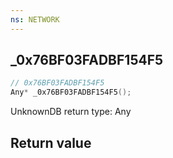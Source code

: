 ```yaml
---
ns: NETWORK
---
```

## _0x76BF03FADBF154F5

```c
// 0x76BF03FADBF154F5
Any* _0x76BF03FADBF154F5();
```

UnknownDB return type: Any

## Return value
